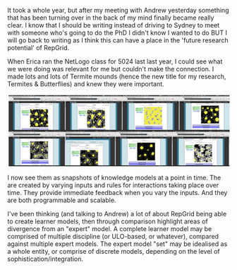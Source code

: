 It took a whole year, but after my meeting with Andrew yesterday something that has been turning over in the back of my mind finally became really clear. I know that I should be writing instead of driving to Sydney to meet with someone who's going to do the PhD I didn't know I wanted to do BUT I will go back to writing as I think this can have a place in the 'future research potential' of RepGrid.

When Erica ran the NetLogo class for 5024 last last year, I could see what we were doing was relevant for me but couldn't make the connection. I made lots and lots of Termite mounds (hence the new title for my research, Termites & Butterflies) and knew they were important.

![](assets/800-potential-a1d77740.png)

I now see them as snapshots of knowledge models at a point in time. The are created by varying inputs and rules for interactions taking place over time. They provide immediate feedback when you vary the inputs. And they are both programmable and scalable.

I've been thinking (and talking to Andrew) a lot of about RepGrid being able to create learner models, then through comparison highlight areas of divergence from an "expert" model. A complete learner model may be comprised of multiple discipline (or ULO-based, or whatever), compared against multiple expert models. The expert model "set" may be idealised as a whole entity, or comprise of discrete models, depending on the level of sophistication/integration.
